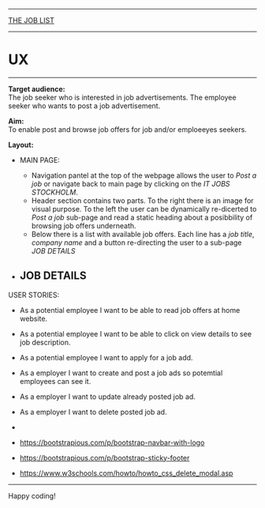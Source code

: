 

---

[THE JOB LIST](https://my-job-list.herokuapp.com/)

---

# UX

---

**Target audience:**<br>
The job seeker who is interested in job advertisements.
The employee seeker who wants to post a job advertisement.

**Aim:**<br>
To enable post and browse job offers for job and/or emploeeyes seekers.


**Layout:**<br>

- MAIN PAGE:<br>
    - Navigation pantel at the top of the webpage allows the user to *Post a job* or navigate back to main page by clicking on the *IT JOBS STOCKHOLM*.<br>
    - Header section contains two parts. To the right there is an image for visual purpose. To the left the user can be dynamically re-dicerted to *Post a job* sub-page and read a static heading about a posibbility of browsing job offers underneath.<br>
    - Below there is a list with available job offers. Each line has a *job title*, *company name* and a button re-directing the user to a sub-page *JOB DETAILS* <br>

- JOB DETAILS<br>
    - 




USER STORIES:

- As a potential employee I want to be able to read job offers at home website.
- As a potential employee I want to be able to click on view details to see job description.
- As a potential employee I want to apply for a job add.
- As a employer I want to create and post a job ads so potemtial employees can see it.
- As a employer I want to update already posted job ad.
- As a employer I want to delete posted job ad.

 - 
 - https://bootstrapious.com/p/bootstrap-navbar-with-logo
 - https://bootstrapious.com/p/bootstrap-sticky-footer
 - https://www.w3schools.com/howto/howto_css_delete_modal.asp
--------

Happy coding!
